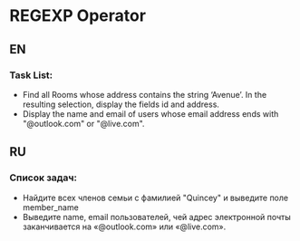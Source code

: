 # REGEXP Operator

## EN

### Task List:

- Find all Rooms whose address contains the string ‘Avenue’. In the resulting selection, display the fields id and address.
- Display the name and email of users whose email address ends with "@outlook.com" or "@live.com".

## RU

### Список задач:

- Найдите всех членов семьи с фамилией "Quincey" и выведите поле member_name
- Выведите name, email пользователей, чей адрес электронной почты заканчивается на «@outlook.com» или «@live.com».
